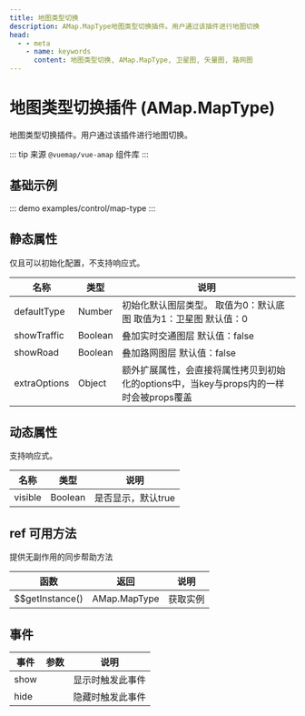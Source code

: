 ```yaml
---
title: 地图类型切换
description: AMap.MapType地图类型切换插件。用户通过该插件进行地图切换
head:
  - - meta
    - name: keywords
      content: 地图类型切换, AMap.MapType, 卫星图, 矢量图, 路网图
---
```

# 地图类型切换插件 (AMap.MapType)
地图类型切换插件。用户通过该插件进行地图切换。

::: tip
来源 ```@vuemap/vue-amap``` 组件库
:::

## 基础示例

::: demo
examples/control/map-type
:::

## 静态属性
仅且可以初始化配置，不支持响应式。

名称 | 类型 | 说明
---|---|---|
defaultType | Number | 初始化默认图层类型。 取值为0：默认底图 取值为1：卫星图 默认值：0
showTraffic  | Boolean | 叠加实时交通图层 默认值：false
showRoad | Boolean | 叠加路网图层 默认值：false
extraOptions | Object | 额外扩展属性，会直接将属性拷贝到初始化的options中，当key与props内的一样时会被props覆盖

## 动态属性

支持响应式。

名称 | 类型 | 说明
---|---|---|
visible | Boolean | 是否显示，默认true


## ref 可用方法
提供无副作用的同步帮助方法

函数 | 返回 | 说明
---|---|---|
$$getInstance() | AMap.MapType | 获取实例


## 事件

事件 | 参数 | 说明
---|---|---|
show | | 显示时触发此事件
hide | | 隐藏时触发此事件
